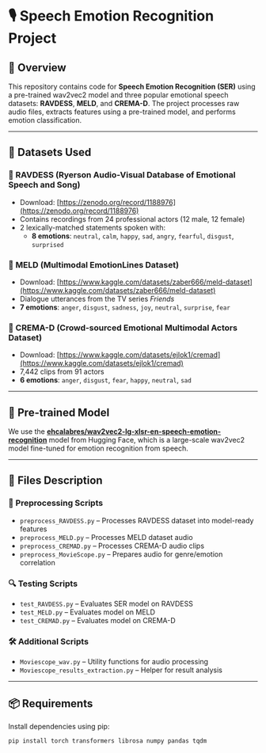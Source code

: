 # 🎙️ Speech Emotion Recognition Project

## 📖 Overview
This repository contains code for **Speech Emotion Recognition (SER)** using a pre-trained wav2vec2 model and three popular emotional speech datasets: **RAVDESS**, **MELD**, and **CREMA-D**. The project processes raw audio files, extracts features using a pre-trained model, and performs emotion classification.

---

## 📂 Datasets Used

### 🔹 RAVDESS (Ryerson Audio-Visual Database of Emotional Speech and Song)
- Download: [https://zenodo.org/record/1188976](https://zenodo.org/record/1188976)
- Contains recordings from 24 professional actors (12 male, 12 female)
- 2 lexically-matched statements spoken with:
  - **8 emotions**: `neutral`, `calm`, `happy`, `sad`, `angry`, `fearful`, `disgust`, `surprised`

### 🔹 MELD (Multimodal EmotionLines Dataset)
- Download: [https://www.kaggle.com/datasets/zaber666/meld-dataset](https://www.kaggle.com/datasets/zaber666/meld-dataset)
- Dialogue utterances from the TV series *Friends*
- **7 emotions**: `anger`, `disgust`, `sadness`, `joy`, `neutral`, `surprise`, `fear`

### 🔹 CREMA-D (Crowd-sourced Emotional Multimodal Actors Dataset)
- Download: [https://www.kaggle.com/datasets/ejlok1/cremad](https://www.kaggle.com/datasets/ejlok1/cremad)
- 7,442 clips from 91 actors
- **6 emotions**: `anger`, `disgust`, `fear`, `happy`, `neutral`, `sad`

---

## 🤖 Pre-trained Model
We use the [**ehcalabres/wav2vec2-lg-xlsr-en-speech-emotion-recognition**](https://huggingface.co/ehcalabres/wav2vec2-lg-xlsr-en-speech-emotion-recognition) model from Hugging Face, which is a large-scale wav2vec2 model fine-tuned for emotion recognition from speech.

---

## 📜 Files Description

### 🔧 Preprocessing Scripts
- `preprocess_RAVDESS.py` – Processes RAVDESS dataset into model-ready features
- `preprocess_MELD.py` – Processes MELD dataset audio
- `preprocess_CREMAD.py` – Processes CREMA-D audio clips
- `preprocess_MovieScope.py` – Prepares audio for genre/emotion correlation

### 🔍 Testing Scripts
- `test_RAVDESS.py` – Evaluates SER model on RAVDESS
- `test_MELD.py` – Evaluates model on MELD
- `test_CREMAD.py` – Evaluates model on CREMA-D

### 🛠️ Additional Scripts
- `Moviescope_wav.py` – Utility functions for audio processing
- `Moviescope_results_extraction.py` – Helper for result analysis

---

## 📦 Requirements

Install dependencies using pip:

```bash
pip install torch transformers librosa numpy pandas tqdm
